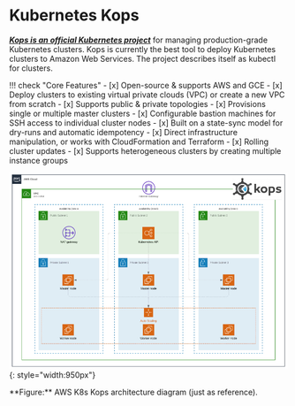 # Kubernetes Kops

**_[Kops is an official Kubernetes project](https://github.com/kubernetes/kops)_** for managing production-grade 
Kubernetes clusters. Kops is currently the best tool to deploy Kubernetes clusters to Amazon Web Services. 
The project describes itself as kubectl for clusters.

!!! check "Core Features"
    - [x] Open-source & supports AWS and GCE
    - [x] Deploy clusters to existing virtual private clouds (VPC) or create a new VPC from scratch
    - [x] Supports public & private topologies
    - [x] Provisions single or multiple master clusters
    - [x] Configurable bastion machines for SSH access to individual cluster nodes
    - [x] Built on a state-sync model for dry-runs and automatic idempotency
    - [x] Direct infrastructure manipulation, or works with CloudFormation and Terraform
    - [x] Rolling cluster updates
    - [x] Supports heterogeneous clusters by creating multiple instance groups
    
![leverage-aws-k8s-kops](../../assets/images/diagrams/aws-k8s-kops.png "Leverage"){: style="width:950px"}
<figcaption>**Figure:** AWS K8s Kops architecture diagram (just as reference).</figcaption>
